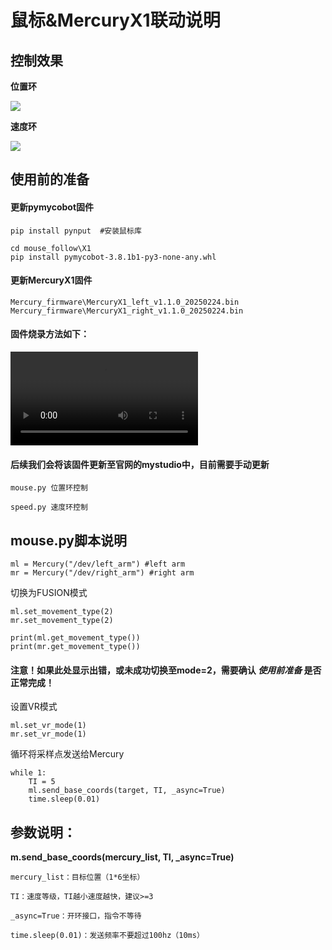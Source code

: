 # 鼠标&MercuryX1联动说明

## 控制效果

**位置环**

<img src="../../resource\X1.gif">

**速度环**

<img src="../../resource\Basespeed.gif">

## 使用前的准备

#### 更新pymycobot固件

	pip install pynput	#安装鼠标库

	cd mouse_follow\X1
	pip install pymycobot-3.8.1b1-py3-none-any.whl


#### 更新MercuryX1固件

	Mercury_firmware\MercuryX1_left_v1.1.0_20250224.bin
	Mercury_firmware\MercuryX1_right_v1.1.0_20250224.bin

#### 固件烧录方法如下：

<video controls src="../../resource/MercuryX1固件烧录方法.mp4" title=""></video>

#### 后续我们会将该固件更新至官网的mystudio中，目前需要手动更新

	mouse.py 位置环控制

	speed.py 速度环控制

## mouse.py脚本说明

	ml = Mercury("/dev/left_arm") #left arm
	mr = Mercury("/dev/right_arm") #right arm

切换为FUSION模式

	ml.set_movement_type(2)
	mr.set_movement_type(2)

	print(ml.get_movement_type())
	print(mr.get_movement_type())

#### 注意！如果此处显示出错，或未成功切换至mode=2，需要确认 *使用前准备* 是否正常完成！

设置VR模式

	ml.set_vr_mode(1)
	mr.set_vr_mode(1)

循环将采样点发送给Mercury

	while 1:
		TI = 5
        ml.send_base_coords(target, TI, _async=True)
		time.sleep(0.01)

## 参数说明：	
**m.send_base_coords(mercury_list, TI, _async=True)**
	
	mercury_list：目标位置（1*6坐标）

	TI：速度等级，TI越小速度越快，建议>=3

	_async=True：开环接口，指令不等待
	
	time.sleep(0.01)：发送频率不要超过100hz（10ms）
